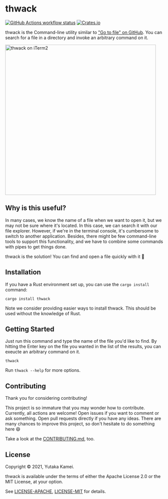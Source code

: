 # thwack

<a href="https://github.com/yykamei/thwack/actions/workflows/ci.yml"><img alt="GitHub Actions workflow status" src="https://github.com/yykamei/thwack/actions/workflows/ci.yml/badge.svg"></a>
<a href="https://crates.io/crates/thwack"><img alt="Crates.io" src="https://img.shields.io/crates/v/thwack"></a>

thwack is the Command-line utility similar to ["Go to file" on GitHub](https://docs.github.com/en/github/searching-for-information-on-github/searching-on-github/finding-files-on-github). You can search for a file in a directory and invoke an arbitrary command on it.

<img width="480" src="https://user-images.githubusercontent.com/13130705/125290908-c7e2f100-e35b-11eb-8f0f-c3b1004444f5.gif" alt="thwack on iTerm2">

## Why is this useful?

In many cases, we know the name of a file when we want to open it, but we may not be sure where it's located. In this case, we can search it with our file explorer. However, if we're in the terminal console, it's cumbersome to switch to another application. Besides, there might be few command-line tools to support this functionality, and we have to combine some commands with pipes to get things done.

thwack is the solution! You can find and open a file quickly with it 🚀

## Installation

If you have a Rust environment set up, you can use the `cargo install` command:

```console
cargo install thwack
```

Note we consider providing easier ways to install thwack. This should be used without the knowledge of Rust.

## Getting Started

Just run this command and type the name of the file you'd like to find.
By hitting the Enter key on the file you wanted in the list of the results, you can exeucte an arbitrary command on it.

```console
thwack
```

Run `thwack --help` for more options.

## Contributing

Thank you for considering contributing!

This project is so immature that you may wonder how to contribute.
Currently, all actions are welcome!
Open issues if you want to comment or ask something.
Open pull requests directly if you have any ideas.
There are many chances to improve this project, so don't hesitate to do something here 😄

Take a look at the [CONTRIBUTING.md](https://github.com/yykamei/thwack/blob/main/CONTRIBUTING.md), too.

## License

Copyright © 2021, Yutaka Kamei.

thwack is available under the terms of either the Apache License 2.0 or the MIT License, at your option.

See [LICENSE-APACHE](https://github.com/yykamei/thwack/blob/main/LICENSE-APACHE), [LICENSE-MIT](https://github.com/yykamei/thwack/blob/main/LICENSE-MIT) for details.
